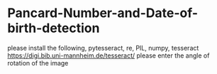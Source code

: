 # Pancard-Number-and-Date-of-birth-detection
please install the following,
pytesseract,
re,
PIL,
numpy,
tesseract https://digi.bib.uni-mannheim.de/tesseract/
please enter the angle of rotation of the image 
